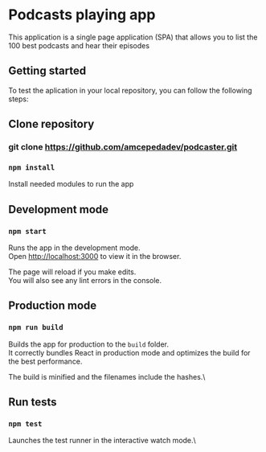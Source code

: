 # Podcasts playing app

This application is a single page application (SPA) that allows you to list the 100 best podcasts and hear their episodes

## Getting started

To test the aplication in your local repository, you can follow the following steps:

## Clone repository

### git clone https://github.com/amcepedadev/podcaster.git

### `npm install`

Install needed modules to run the app

## Development mode

### `npm start`

Runs the app in the development mode.\
Open [http://localhost:3000](http://localhost:3000) to view it in the browser.

The page will reload if you make edits.\
You will also see any lint errors in the console.

## Production mode

### `npm run build`

Builds the app for production to the `build` folder.\
It correctly bundles React in production mode and optimizes the build for the best performance.

The build is minified and the filenames include the hashes.\

## Run tests

### `npm test`

Launches the test runner in the interactive watch mode.\
